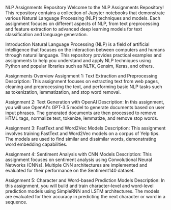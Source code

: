 NLP Assignments Repository
Welcome to the NLP Assignments Repository! This repository contains a collection of Jupyter notebooks that demonstrate various Natural Language Processing (NLP) techniques and models. Each assignment focuses on different aspects of NLP, from text preprocessing and feature extraction to advanced deep learning models for text classification and language generation.


Introduction
Natural Language Processing (NLP) is a field of artificial intelligence that focuses on the interaction between computers and humans through natural language. This repository provides practical examples and assignments to help you understand and apply NLP techniques using Python and popular libraries such as NLTK, Gensim, Keras, and others.

Assignments Overview
Assignment 1: Text Extraction and Preprocessing
Description: This assignment focuses on extracting text from web pages, cleaning and preprocessing the text, and performing basic NLP tasks such as tokenization, lemmatization, and stop word removal.



Assignment 2: Text Generation with OpenAI
Description: In this assignment, you will use OpenAI's GPT-3.5 model to generate documents based on user input phrases. The generated documents are then processed to remove HTML tags, normalize text, tokenize, lemmatize, and remove stop words.



Assignment 3: FastText and Word2Vec Models
Description: This assignment involves training FastText and Word2Vec models on a corpus of Yelp tips. The models are used to find similar and dissimilar words, demonstrating word embedding capabilities.



Assignment 4: Sentiment Analysis with CNN Models
Description: This assignment focuses on sentiment analysis using Convolutional Neural Networks (CNNs). Multiple CNN architectures are implemented and evaluated for their performance on the Sentiment140 dataset.


Assignment 5: Character and Word-based Prediction Models
Description: In this assignment, you will build and train character-level and word-level prediction models using SimpleRNN and LSTM architectures. The models are evaluated for their accuracy in predicting the next character or word in a sequence.

